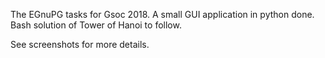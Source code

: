 The EGnuPG tasks for Gsoc 2018. A small GUI application in python done. Bash solution of Tower of Hanoi to follow.

See screenshots for more details.
